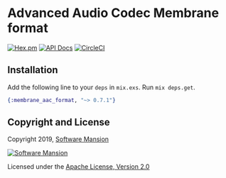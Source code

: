# Advanced Audio Codec Membrane format

[![Hex.pm](https://img.shields.io/hexpm/v/membrane_aac_format.svg)](https://hex.pm/packages/membrane_aac_format)
[![API Docs](https://img.shields.io/badge/api-docs-yellow.svg?style=flat)](https://hexdocs.pm/membrane_aac_format/)
[![CircleCI](https://circleci.com/gh/membraneframework/membrane_aac_format.svg?style=svg)](https://circleci.com/gh/membraneframework/membrane_aac_format)

## Installation

Add the following line to your `deps` in `mix.exs`. Run `mix deps.get`.

```elixir
{:membrane_aac_format, "~> 0.7.1"}
```

## Copyright and License

Copyright 2019, [Software Mansion](https://swmansion.com/?utm_source=git&utm_medium=readme&utm_campaign=membrane_aac_format)

[![Software Mansion](https://logo.swmansion.com/logo?color=white&variant=desktop&width=200&tag=membrane-github)](https://swmansion.com/?utm_source=git&utm_medium=readme&utm_campaign=membrane_aac_format)

Licensed under the [Apache License, Version 2.0](LICENSE)

